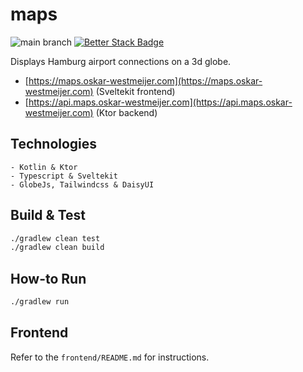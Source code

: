 # maps

![main branch](https://github.com/OskarWestmeijer/maps/actions/workflows/main-build-test-release.yml/badge.svg)
[![Better Stack Badge](https://uptime.betterstack.com/status-badges/v1/monitor/vmxk.svg)](https://uptime.betterstack.com/?utm_source=status_badge)

Displays Hamburg airport connections on a 3d globe.

- [https://maps.oskar-westmeijer.com](https://maps.oskar-westmeijer.com) (Sveltekit frontend)
- [https://api.maps.oskar-westmeijer.com](https://api.maps.oskar-westmeijer.com) (Ktor backend)

## Technologies

```
- Kotlin & Ktor
- Typescript & Sveltekit
- GlobeJs, Tailwindcss & DaisyUI
```

## Build & Test

``` bash
./gradlew clean test
./gradlew clean build
```

## How-to Run

``` bash
./gradlew run
```

## Frontend

Refer to the `frontend/README.md` for instructions.
